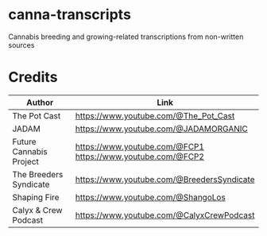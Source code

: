 # canna-transcripts
Cannabis breeding and growing-related transcriptions from non-written sources

# Credits

| Author | Link |
| --- | --- |
| The Pot Cast | https://www.youtube.com/@The_Pot_Cast |
| JADAM | https://www.youtube.com/@JADAMORGANIC |
| Future Cannabis Project | https://www.youtube.com/@FCP1 </br> https://www.youtube.com/@FCP2 |
| The Breeders Syndicate | https://www.youtube.com/@BreedersSyndicate |
| Shaping Fire | https://www.youtube.com/@ShangoLos |
| Calyx & Crew Podcast | https://www.youtube.com/@CalyxCrewPodcast |
